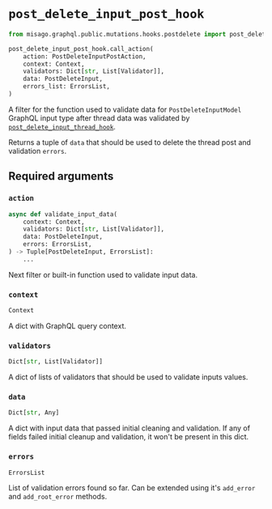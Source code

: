 # `post_delete_input_post_hook`

```python
from misago.graphql.public.mutations.hooks.postdelete import post_delete_input_post_hook

post_delete_input_post_hook.call_action(
    action: PostDeleteInputPostAction,
    context: Context,
    validators: Dict[str, List[Validator]],
    data: PostDeleteInput,
    errors_list: ErrorsList,
)
```

A filter for the function used to validate data for `PostDeleteInputModel` GraphQL input type after thread data was validated by [`post_delete_input_thread_hook`](./post-delete-input-thread-hook.md).

Returns a tuple of `data` that should be used to delete the thread post and validation `errors`.


## Required arguments

### `action`

```python
async def validate_input_data(
    context: Context,
    validators: Dict[str, List[Validator]],
    data: PostDeleteInput,
    errors: ErrorsList,
) -> Tuple[PostDeleteInput, ErrorsList]:
    ...
```

Next filter or built-in function used to validate input data.


### `context`

```python
Context
```

A dict with GraphQL query context.


### `validators`

```python
Dict[str, List[Validator]]
```

A dict of lists of validators that should be used to validate inputs values.


### `data`

```python
Dict[str, Any]
```

A dict with input data that passed initial cleaning and validation. If any of fields failed initial cleanup and validation, it won't be present in this dict.


### `errors`

```python
ErrorsList
```

List of validation errors found so far. Can be extended using it's `add_error` and `add_root_error` methods.